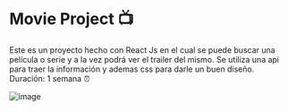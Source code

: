 # Movie Project 📺

Este es un proyecto hecho con React Js en el cual se puede buscar una película o serie y a la vez podrá ver el trailer del mismo. Se utiliza una api para traer la información y ademas css para darle un buen diseño.
Duración: 1 semana ⏰

![image](https://user-images.githubusercontent.com/89497758/201493114-298a4ca9-fcd0-4b60-a524-5bfea1cba6ee.png)

